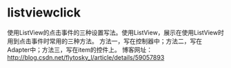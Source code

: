 # listviewclick
使用ListView的点击事件的三种设置写法。使用ListView，展示在使用ListView时用到点击事件时常用的三种方法。
方法一，写在控制器中；方法二，写在Adapter中；方法三，写在item的控件上。
博客网址：http://blog.csdn.net/flytosky_l/article/details/59057893
